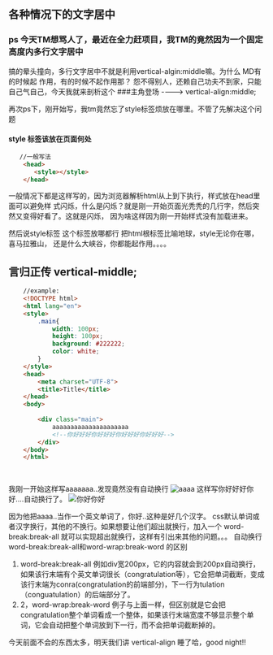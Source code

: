## 各种情况下的文字居中
### ps 今天TM想骂人了，最近在全力赶项目，我TM的竟然因为一个固定高度内多行文字居中
搞的晕头撞向，多行文字居中不就是利用vertical-algin:middle嘛。为什么 MD有的时候起
作用，有的时候不起作用那？ 
怨不得别人，还赖自己功夫不到家，只能自己气自己，今天我就来剖析这个
###主角登场 ----> vertical-align:middle;

再次ps下，刚开始写，我tm竟然忘了style标签烦放在哪里。不管了先解决这个问题
#### style 标签该放在页面何处
```html
   //一般写法
    <head>
       <style></style>
    </head>
```
一般情况下都是这样写的，因为浏览器解析html从上到下执行，样式放在head里面可以避免样
式闪烁，什么是闪烁？就是刚一开始页面光秃秃的几行字，然后突然又变得好看了。这就是闪烁，
因为啥这样因为刚一开始样式没有加载进来。

然后说style标签 这个标签放哪都行 把html根标签比喻地球，style无论你在哪，喜马拉雅山，
还是什么大峡谷，你都能起作用。。。。

## 言归正传 vertical-middle;
```html
    //example:
    <!DOCTYPE html>
    <html lang="en">
    <style>
        .main{
            width: 100px;
            height: 100px;
            background: #222222;
            color: white;
        }
    </style>
    <head>
        <meta charset="UTF-8">
        <title>Title</title>
    </head>
    <body>
    
        <div class="main">
            aaaaaaaaaaaaaaaaaaaaa
            <!--你好好好你好好好你好好好你好好好-->
        </div>
    </body>
    </html>
    
    
```
我刚一开始这样写aaaaaaa..发现竟然没有自动换行
![aaaa](/dist/7-10-1.jpg)
这样写你好好好你好....自动换行了。
![你好你好](/dist/7-10-1.jpg)

因为他把aaaa..当作一个英文单词了，你好..这种是好几个汉字。
css默认单词或者汉字换行，其他的不换行。如果想要让他们超出就换行，加入一个
word-break:break-all 就可以实现超出就换行，这样有引出来其他的问题。。。
自动换行 word-break:break-all和word-wrap:break-word 的区别
1. word-break:break-all 例如div宽200px，它的内容就会到200px自动换行，如果该行末端有个英文单词很长（congratulation等），它会把单词截断，变成该行末端为conra(congratulation的前端部分)，下一行为tulation（conguatulation）的后端部分了。
2. 2，word-wrap:break-word 例子与上面一样，但区别就是它会把congratulation整个单词看成一个整体，如果该行末端宽度不够显示整个单词，它会自动把整个单词放到下一行，而不会把单词截断掉的。

今天前面不会的东西太多，明天我们讲 vertical-align 睡了哈，good night!!



